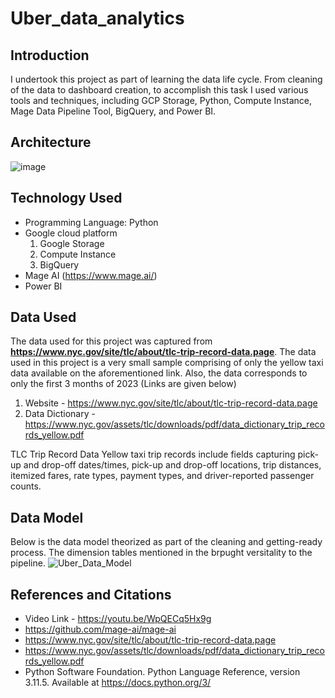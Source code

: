 # Uber_data_analytics

## Introduction
I undertook this project as part of learning the data life cycle. From cleaning of the data to dashboard creation, to accomplish this task I used various tools and techniques, including GCP Storage, Python, Compute Instance, Mage Data Pipeline Tool, BigQuery, and Power BI.

## Architecture
![image](https://github.com/Mayank07Joshi/Taxi_data_analytics/assets/60167970/168a121e-ab7b-4448-87ac-f0bcb5298149)

## Technology Used
  * Programming Language: Python
  * Google cloud platform
    1. Google Storage
    2. Compute Instance
    3. BigQuery
  * Mage AI (https://www.mage.ai/)
  * Power BI

## Data Used
The data used for this project was captured from **https://www.nyc.gov/site/tlc/about/tlc-trip-record-data.page**. The data used in this project is a very small sample comprising of only the yellow taxi data available on the aforementioned link. Also, the data corresponds to only the first 3 months of 2023 (Links are given below)

1. Website - https://www.nyc.gov/site/tlc/about/tlc-trip-record-data.page
2. Data Dictionary - https://www.nyc.gov/assets/tlc/downloads/pdf/data_dictionary_trip_records_yellow.pdf

TLC Trip Record Data Yellow taxi trip records include fields capturing pick-up and drop-off dates/times, pick-up and drop-off locations, trip distances, itemized fares, rate types, payment types, and driver-reported passenger counts.

## Data Model
Below is the data model theorized as part of the cleaning and getting-ready process. The dimension tables mentioned in the brpught versitality to the pipeline.
![Uber_Data_Model](https://github.com/Mayank07Joshi/Taxi_data_analytics/assets/60167970/832352c6-2020-4538-abd5-3f91661c3a97)

## References and Citations
- Video Link - https://youtu.be/WpQECq5Hx9g
- https://github.com/mage-ai/mage-ai
- https://www.nyc.gov/site/tlc/about/tlc-trip-record-data.page
- https://www.nyc.gov/assets/tlc/downloads/pdf/data_dictionary_trip_records_yellow.pdf
- Python Software Foundation. Python Language Reference, version 3.11.5. Available at https://docs.python.org/3/
